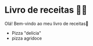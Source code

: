 # Livro de receitas :man_cook:

Olá! Bem-vindo ao meu livro de receitas:call_me_hand:

* Pizza "delícia"
* pizza agridoce

